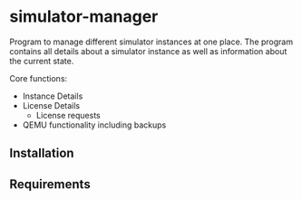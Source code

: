 # simulator-manager
Program to manage different simulator instances at one place. The program contains all details about a simulator instance as well as information about the current state.

Core functions:
* Instance Details
* License Details
  * License requests
* QEMU functionality including backups

## Installation

## Requirements

